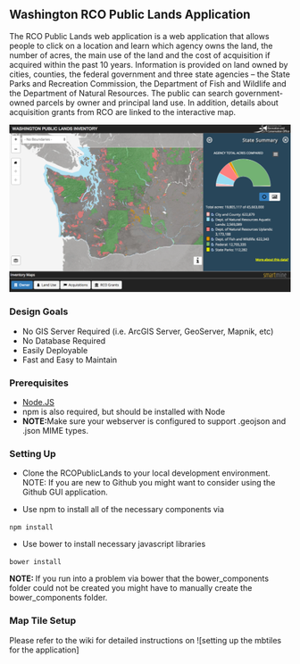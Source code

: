 ## Washington RCO Public Lands Application

The RCO Public Lands web application is a web application that allows people to click on a location and learn which agency owns the land, the number of acres, the main use of the land and the cost of acquisition if acquired within the past 10 years. Information is provided on land owned by cities, counties, the federal government and three state agencies – the State Parks and Recreation Commission, the Department of Fish and Wildlife and the Department of Natural Resources. The public can search government-owned parcels by owner and principal land use. In addition, details about acquisition grants from RCO are linked to the interactive map.

![RCO Public Lands Application](/content/images/public_lands_application.png)


### Design Goals

* No GIS Server Required (i.e. ArcGIS Server, GeoServer, Mapnik, etc)
* No Database Required
* Easily Deployable
* Fast and Easy to Maintain

### Prerequisites

* [Node.JS](http://nodejs.org/ "Node.JS")
* npm is also required, but should be installed with Node
* <b>NOTE:</b>Make sure your webserver is configured to support .geojson and .json MIME types.

### Setting Up

* Clone the RCOPublicLands to your local development environment.  NOTE: If you are new to Github you might want to consider using the Github GUI application.

* <p>Use npm to install all of the necessary components via
<code>npm install</code></p>

* <p>Use bower to install necessary javascript libraries
<code>bower install</code></p>

<b> NOTE: </b> If you run into a problem via bower that the bower_components folder could not be created you might have to manually create the bower_components folder.

### Map Tile Setup

Please refer to the wiki for detailed instructions on ![setting up the mbtiles for the application]
